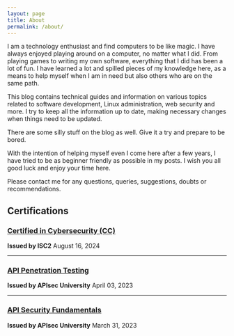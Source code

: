 ```yaml
---
layout: page
title: About
permalink: /about/
---
```


I am a technology enthusiast and find computers to be like magic. I have always enjoyed playing around on a computer, no matter what I did. From playing games to writing my own software, everything that I did has been a lot of fun. I have learned a lot and spilled pieces of my knowledge here, as a means to help myself when I am in need but also others who are on the same path.

This blog contains technical guides and information on various topics related to software development, Linux administration, web security and more. I try to keep all the information up to date, making necessary changes when things need to be updated.

There are some silly stuff on the blog as well. Give it a try and prepare to be bored.

With the intention of helping myself even I come here after a few years, I have tried to be as beginner friendly as possible in my posts. I wish you all good luck and enjoy your time here.

Please contact me for any questions, queries, suggestions, doubts or recommendations.

## Certifications

### [Certified in Cybersecurity (CC)](https://www.credly.com/badges/87378a5b-ec35-4c85-8ecc-3b1a3b3de862/public_url)
**Issued by ISC2**
August 16, 2024

---

### [API Penetration Testing](https://www.credly.com/badges/a4270205-7ab4-4619-8a6b-272bf75cd741/public_url)
**Issued by APIsec University**
April 03, 2023

---

### [API Security Fundamentals](https://www.credly.com/badges/1ca00771-2702-424f-aa57-1044c8972166/public_url)
**Issued by APIsec University**
March 31, 2023
